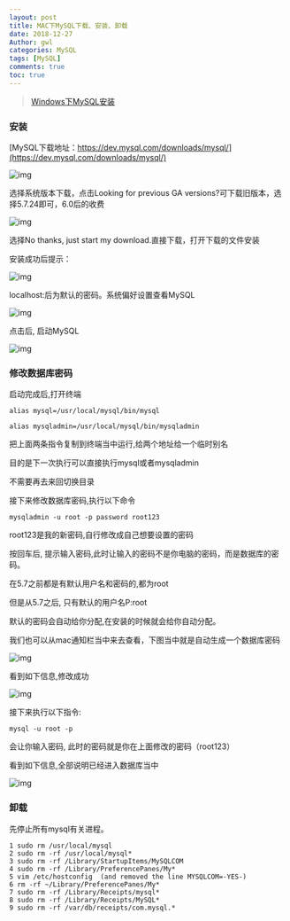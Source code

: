 ```yaml
---
layout: post
title: MAC下MySQL下载、安装、卸载
date: 2018-12-27
Author: gwl
categories: MySQL
tags: [MySQL]
comments: true
toc: true
---
```


> [Windows下MySQL安装](https://gwl.xyz/windows-mysql-install/)

### 安装

[MySQL下载地址：https://dev.mysql.com/downloads/mysql/](https://dev.mysql.com/downloads/mysql/)

![img](https://github.com/mouos/image-hosting-service/raw/master/images/2018-12-27-mac-mysql-download-installation-uninstall-01.jpg)

选择系统版本下载，点击Looking for previous GA versions?可下载旧版本，选择5.7.24即可，6.0后的收费

![img](https://github.com/mouos/image-hosting-service/raw/master/images/2018-12-27-mac-mysql-download-installation-uninstall-02.jpg)

选择No thanks, just start my download.直接下载，打开下载的文件安装

安装成功后提示：

![img](https://github.com/mouos/image-hosting-service/raw/master/images/2018-12-27-mac-mysql-download-installation-uninstall-03.jpg)

localhost:后为默认的密码。系统偏好设置查看MySQL

![img](https://github.com/mouos/image-hosting-service/raw/master/images/2018-12-27-mac-mysql-download-installation-uninstall-04.jpg)

点击后, 启动MySQL 

![img](https://github.com/mouos/image-hosting-service/raw/master/images/2018-12-27-mac-mysql-download-installation-uninstall-05.jpg)

### 修改数据库密码

启动完成后,打开终端

```
alias mysql=/usr/local/mysql/bin/mysql
```

```
alias mysqladmin=/usr/local/mysql/bin/mysqladmin
```

把上面两条指令复制到终端当中运行,给两个地址给一个临时别名

目的是下一次执行可以直接执行mysql或者mysqladmin

不需要再去来回切换目录

接下来修改数据库密码,执行以下命令

```
mysqladmin -u root -p password root123
```

root123是我的新密码,自行修改成自己想要设置的密码

按回车后, 提示输入密码,此时让输入的密码不是你电脑的密码，而是数据库的密码。

在5.7之前都是有默认用户名和密码的,都为root

但是从5.7之后, 只有默认的用户名P:root

默认的密码会自动给你分配,在安装的时候就会给你自动分配。

我们也可以从mac通知栏当中来去查看，下图当中就是自动生成一个数据库密码

![img](https://github.com/mouos/image-hosting-service/raw/master/images/2018-12-27-mac-mysql-download-installation-uninstall-06.jpg)

看到如下信息,修改成功

![img](https://github.com/mouos/image-hosting-service/raw/master/images/2018-12-27-mac-mysql-download-installation-uninstall-07.jpg)

接下来执行以下指令:

```
mysql -u root -p
```

会让你输入密码, 此时的密码就是你在上面修改的密码（root123）

看到如下信息,全部说明已经进入数据库当中

![img](https://github.com/mouos/image-hosting-service/raw/master/images/2018-12-27-mac-mysql-download-installation-uninstall-08.jpg)


### 卸载

先停止所有mysql有关进程。

```
1 sudo rm /usr/local/mysql
2 sudo rm -rf /usr/local/mysql*
3 sudo rm -rf /Library/StartupItems/MySQLCOM
4 sudo rm -rf /Library/PreferencePanes/My*
5 vim /etc/hostconfig  (and removed the line MYSQLCOM=-YES-)
6 rm -rf ~/Library/PreferencePanes/My*
7 sudo rm -rf /Library/Receipts/mysql*
8 sudo rm -rf /Library/Receipts/MySQL*
9 sudo rm -rf /var/db/receipts/com.mysql.*
```